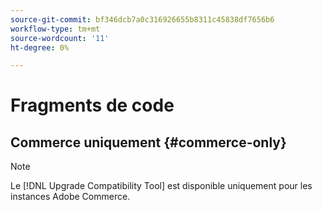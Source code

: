 ```yaml
---
source-git-commit: bf346dcb7a0c316926655b8311c45838df7656b6
workflow-type: tm+mt
source-wordcount: '11'
ht-degree: 0%

---
```

# Fragments de code

## Commerce uniquement {#commerce-only}

>[!NOTE]
>
>Le [!DNL Upgrade Compatibility Tool] est disponible uniquement pour les instances Adobe Commerce.
